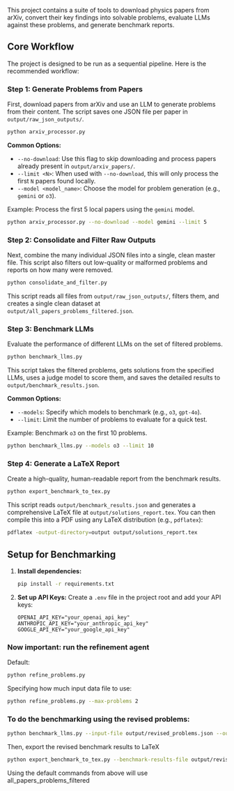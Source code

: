 This project contains a suite of tools to download physics papers from arXiv, convert their key findings into solvable problems, evaluate LLMs against these problems, and generate benchmark reports.

## Core Workflow

The project is designed to be run as a sequential pipeline. Here is the recommended workflow:

### Step 1: Generate Problems from Papers
First, download papers from arXiv and use an LLM to generate problems from their content. The script saves one JSON file per paper in `output/raw_json_outputs/`.

```bash
python arxiv_processor.py
```

**Common Options:**
- `--no-download`: Use this flag to skip downloading and process papers already present in `output/arxiv_papers/`.
- `--limit <N>`: When used with `--no-download`, this will only process the first `N` papers found locally.
- `--model <model_name>`: Choose the model for problem generation (e.g., `gemini` or `o3`).

Example: Process the first 5 local papers using the `gemini` model.
```bash
python arxiv_processor.py --no-download --model gemini --limit 5
```

### Step 2: Consolidate and Filter Raw Outputs
Next, combine the many individual JSON files into a single, clean master file. This script also filters out low-quality or malformed problems and reports on how many were removed.

```bash
python consolidate_and_filter.py
```
This script reads all files from `output/raw_json_outputs/`, filters them, and creates a single clean dataset at `output/all_papers_problems_filtered.json`.

### Step 3: Benchmark LLMs
Evaluate the performance of different LLMs on the set of filtered problems.

```bash
python benchmark_llms.py
```
This script takes the filtered problems, gets solutions from the specified LLMs, uses a judge model to score them, and saves the detailed results to `output/benchmark_results.json`.

**Common Options:**
*   `--models`: Specify which models to benchmark (e.g., `o3`, `gpt-4o`).
*   `--limit`: Limit the number of problems to evaluate for a quick test.

Example: Benchmark `o3` on the first 10 problems.
```bash
python benchmark_llms.py --models o3 --limit 10
```

### Step 4: Generate a LaTeX Report
Create a high-quality, human-readable report from the benchmark results.

```bash
python export_benchmark_to_tex.py
```
This script reads `output/benchmark_results.json` and generates a comprehensive LaTeX file at `output/solutions_report.tex`. You can then compile this into a PDF using any LaTeX distribution (e.g., `pdflatex`):
```bash
pdflatex -output-directory=output output/solutions_report.tex
```

## Setup for Benchmarking

1.  **Install dependencies:**
    ```bash
    pip install -r requirements.txt
    ```

2.  **Set up API Keys:** Create a `.env` file in the project root and add your API keys:
    ```
    OPENAI_API_KEY="your_openai_api_key"
    ANTHROPIC_API_KEY="your_anthropic_api_key"
    GOOGLE_API_KEY="your_google_api_key"
    ```

### Now important: run the refinement agent

Default: 
```bash
python refine_problems.py
```
Specifying how much input data file to use: 
```bash
python refine_problems.py --max-problems 2
```

### To do the benchmarking using the revised problems:
```bash
python benchmark_llms.py --input-file output/revised_problems.json --output-file output/revised_benchmark_results.json
```

Then, export the revised benchmark results to LaTeX
```bash
python export_benchmark_to_tex.py --benchmark-results-file output/revised_benchmark_results.json --output-tex-file output/revised_solutions_report.tex
```

Using the default commands from above will use all_papers_problems_filtered

